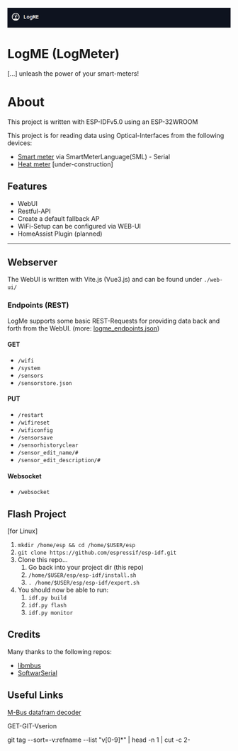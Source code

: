 ![logme-header](images/logme_header.png)

# LogME (LogMeter)

[...] unleash the power of your smart-meters!

# About

This project is written with ESP-IDFv5.0 using an ESP-32WROOM

This project is for reading data using Optical-Interfaces from the following devices:

- [Smart meter]('https://en.wikipedia.org/wiki/Smart_meter') via SmartMeterLanguage(SML) - Serial
- [Heat meter]('https://en.wikipedia.org/wiki/Heat_meter') [under-construction]

## Features

- WebUI
- Restful-API
- Create a default fallback AP
- WiFi-Setup can be configured via WEB-UI
- HomeAssist Plugin (planned)

---

## Webserver

The WebUI is written with Vite.js (Vue3.js) and can be found under `./web-ui/`

### Endpoints (REST)

LogMe supports some basic REST-Requests for providing data back and forth from the WebUI.
(more: [logme_endpoints.json](web-ui/json-server/logme_endpoints.json))

#### GET

- `/wifi`
- `/system`
- `/sensors`
- `/sensorstore.json`

#### PUT

- `/restart`
- `/wifireset`
- `/wificonfig`
- `/sensorsave`
- `/sensorhistoryclear`
- `/sensor_edit_name/#`
- `/sensor_edit_description/#`

#### Websocket

- `/websocket`

## Flash Project

[for Linux]

1. `mkdir /home/esp && cd /home/$USER/esp`
2. `git clone https://github.com/espressif/esp-idf.git`
3. Clone this repo...
    1. Go back into your project dir (this repo)
    2. `/home/$USER/esp/esp-idf/install.sh`
    3. `. /home/$USER/esp/esp-idf/export.sh`
4. You should now be able to run:
    1. `idf.py build`
    2. `idf.py flash`
    3. `idf.py monitor`

## Credits

Many thanks to the following repos:

- [libmbus](https://github.com/rscada/libmbus)
- [SoftwarSerial](https://github.com/plerup/espsoftwareserial)

## Useful Links

[M-Bus datafram decoder](https://dev-lab.github.io/tmbus/tmbus.htm)

GET-GIT-Vserion

git tag --sort=-v:refname --list "v[0-9]*" | head -n 1 | cut -c 2-
